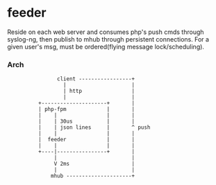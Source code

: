 feeder
======

Reside on each web server and consumes php's push cmds through syslog-ng, then
publish to mhub through persistent connections.
For a given user's msg, must be ordered(flying message lock/scheduling).

### Arch

                    client -----------------+
                      |                     |
                      | http                |
                      |                     |
              +---------------------+       |
              | php-fpm             |       |
              |    |                |       |
              |    | 30us           |       |
              |    | json lines     |       ^ push
              |    |                |       |
              |  feeder             |       |
              |    |                |       |
              +----|----------------+       |
                   |                        |
                   V 2ms                    |
                   |                        |
                  mhub ---------------------+
                   

